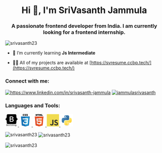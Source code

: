 <h1 align="center">Hi 👋, I'm SriVasanth Jammula</h1>
<h3 align="center">A passionate frontend developer from India. I am currently looking for a frontend internship.</h3>

<p align="left"> <img src="https://komarev.com/ghpvc/?username=srivasanth23&label=Profile%20views&color=0e75b6&style=flat" alt="srivasanth23" /> </p>

- 🌱 I’m currently learning **Js Intermediate**

- 👨‍💻 All of my projects are available at [https://svresume.ccbp.tech/](https://svresume.ccbp.tech/)

<h3 align="left">Connect with me:</h3>
<p align="left">
<a href="https://linkedin.com/in/https://www.linkedin.com/in/srivasanth-jammula" target="blank"><img align="center" src="https://raw.githubusercontent.com/rahuldkjain/github-profile-readme-generator/master/src/images/icons/Social/linked-in-alt.svg" alt="https://www.linkedin.com/in/srivasanth-jammula" height="30" width="40" /></a>
<a href="https://instagram.com/jammulasrivasanth" target="blank"><img align="center" src="https://raw.githubusercontent.com/rahuldkjain/github-profile-readme-generator/master/src/images/icons/Social/instagram.svg" alt="jammulasrivasanth" height="30" width="40" /></a>
</p>

<h3 align="left">Languages and Tools:</h3>
<p align="left"> <a href="https://getbootstrap.com" target="_blank" rel="noreferrer"> <img src="https://raw.githubusercontent.com/devicons/devicon/master/icons/bootstrap/bootstrap-plain-wordmark.svg" alt="bootstrap" width="40" height="40"/> </a> <a href="https://www.w3schools.com/css/" target="_blank" rel="noreferrer"> <img src="https://raw.githubusercontent.com/devicons/devicon/master/icons/css3/css3-original-wordmark.svg" alt="css3" width="40" height="40"/> </a> <a href="https://www.w3.org/html/" target="_blank" rel="noreferrer"> <img src="https://raw.githubusercontent.com/devicons/devicon/master/icons/html5/html5-original-wordmark.svg" alt="html5" width="40" height="40"/> </a> <a href="https://developer.mozilla.org/en-US/docs/Web/JavaScript" target="_blank" rel="noreferrer"> <img src="https://raw.githubusercontent.com/devicons/devicon/master/icons/javascript/javascript-original.svg" alt="javascript" width="40" height="40"/> </a> <a href="https://www.python.org" target="_blank" rel="noreferrer"> <img src="https://raw.githubusercontent.com/devicons/devicon/master/icons/python/python-original.svg" alt="python" width="40" height="40"/> </a> </p>

<p><img align="left" src="https://github-readme-stats.vercel.app/api/top-langs?username=srivasanth23&show_icons=true&locale=en&layout=compact" alt="srivasanth23" /></p>

<p>&nbsp;<img align="center" src="https://github-readme-stats.vercel.app/api?username=srivasanth23&show_icons=true&locale=en" alt="srivasanth23" /></p>

<p><img align="center" src="https://github-readme-streak-stats.herokuapp.com/?user=srivasanth23&" alt="srivasanth23" /></p>




